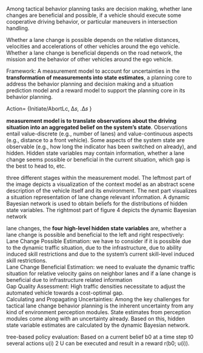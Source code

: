 Among tactical behavior planning tasks are decision making, whether lane changes are beneficial and possible, if a vehicle should execute some cooperative driving behavior, or particular maneuvers in intersection handling. 

Whether a lane change is possible depends on the relative distances, velocities and accelerations of other vehicles around the ego vehicle. Whether a lane change is beneficial depends on the road network, the mission and the behavior of other vehicles around the ego vehicle.

Framework: A measurement model to account for uncertainties in the __transformation of measurements into state estimates__, a planning core to address the behavior planning and decision making and a situation prediction model and a reward model to support the planning core in its behavior planning.

Action= {Initiate/AbortLc, Δ𝑠, .Δ𝑠 }

__measurement model is to translate observations about the driving situation into an aggregated belief on the system’s state__. Observations entail value-discrete (e.g., number of lanes) and value-continuous aspects (e.g., distance to a front vehicle). Some aspects of the system state are observable (e.g., how long the indicator has been switched on already), and hidden. Hidden state variables may contain information, whether a lane change seems possible or beneficial in the current situation, which gap is the best to head to, etc.

three different stages within the measurement model. The leftmost part of the image depicts a visualization of the context model as an abstract scene description of the vehicle itself and its environment. The next part visualizes a situation representation of lane change relevant information. A dynamic Bayesian network is used to obtain beliefs for the distributions of hidden state variables. The rightmost part of figure 4 depicts the dynamic Bayesian network

lane changes, the __four high-level hidden state variables__ are, whether a lane change is possible and beneficial to the left and right respectively:\
Lane Change Possible Estimation: we have to consider if it is possible due to the dynamic traffic situation, due to the infrastructure, due to ability induced skill restrictions and due to the system’s current skill-level induced skill restrictions.\
Lane Change Beneficial Estimation: we need to evaluate the dynamic traffic situation for relative velocity gains on neighbor lanes and if a lane change is beneficial due to infrastructure related information\
Gap Quality Assessment: High traffic densities necessitate to adjust the automated vehicle towards a cost-optimal gap. \
Calculating and Propagating Uncertainties: Among the key challenges for tactical lane change behavior planning is the inherent uncertainty from any kind of environment perception modules. State estimates from perception modules come along with an uncertainty already. Based on this, hidden state variable estimates are calculated by the dynamic Bayesian network. 

 tree-based policy evaluation: Based on a current belief b0 at a time step t0 several actions u(i) 2 U can be executed and result in a reward r(b0; u(i)). 
